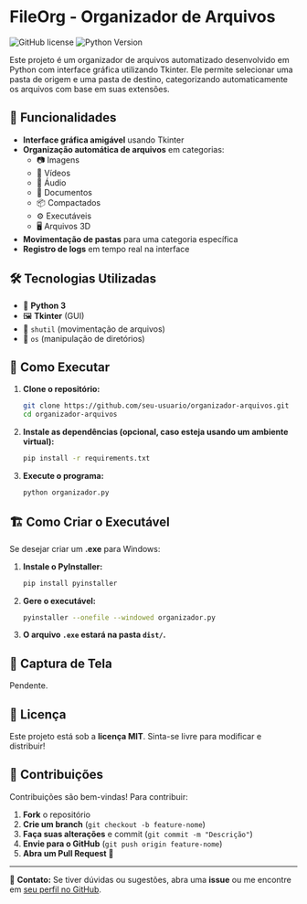 # FileOrg - Organizador de Arquivos

![GitHub license](https://img.shields.io/badge/license-MIT-blue.svg)
![Python Version](https://img.shields.io/badge/python-3.x-blue.svg)

Este projeto é um organizador de arquivos automatizado desenvolvido em Python com interface gráfica utilizando Tkinter. Ele permite selecionar uma pasta de origem e uma pasta de destino, categorizando automaticamente os arquivos com base em suas extensões.

## 📂 Funcionalidades
- **Interface gráfica amigável** usando Tkinter
- **Organização automática de arquivos** em categorias:
  - 📷 Imagens
  - 🎥 Vídeos
  - 🎵 Áudio
  - 📄 Documentos
  - 📦 Compactados
  - ⚙️ Executáveis
  - 🖥️ Arquivos 3D
- **Movimentação de pastas** para uma categoria específica
- **Registro de logs** em tempo real na interface

## 🛠️ Tecnologias Utilizadas
- 🐍 **Python 3**
- 🖼️ **Tkinter** (GUI)
- 📂 `shutil` (movimentação de arquivos)
- 📁 `os` (manipulação de diretórios)

## 🔧 Como Executar
1. **Clone o repositório:**
   ```bash
   git clone https://github.com/seu-usuario/organizador-arquivos.git
   cd organizador-arquivos
   ```
2. **Instale as dependências (opcional, caso esteja usando um ambiente virtual):**
   ```bash
   pip install -r requirements.txt
   ```
3. **Execute o programa:**
   ```bash
   python organizador.py
   ```

## 🏗️ Como Criar o Executável
Se desejar criar um **.exe** para Windows:

1. **Instale o PyInstaller:**
   ```bash
   pip install pyinstaller
   ```
2. **Gere o executável:**
   ```bash
   pyinstaller --onefile --windowed organizador.py
   ```
3. **O arquivo `.exe` estará na pasta `dist/`.**

## 📸 Captura de Tela
Pendente.

## 📜 Licença
Este projeto está sob a **licença MIT**. Sinta-se livre para modificar e distribuir!

## 🤝 Contribuições
Contribuições são bem-vindas! Para contribuir:
1. **Fork** o repositório
2. **Crie um branch** (`git checkout -b feature-nome`)
3. **Faça suas alterações** e commit (`git commit -m "Descrição"`)
4. **Envie para o GitHub** (`git push origin feature-nome`)
5. **Abra um Pull Request 🚀**

---
🔗 **Contato:** Se tiver dúvidas ou sugestões, abra uma **issue** ou me encontre em [seu perfil no GitHub](https://github.com/seu-usuario).

